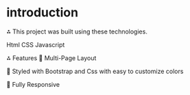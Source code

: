 # introduction
⁂ This project was built using these technologies.

Html
CSS
Javascript

⁂ Features
📖 Multi-Page Layout

🎨 Styled with Bootstrap and Css with easy to customize colors

📱 Fully Responsive
